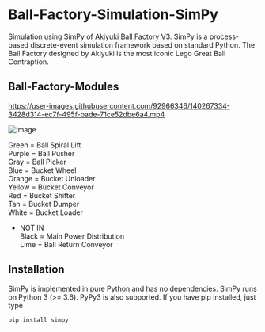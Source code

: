 # Ball-Factory-Simulation-SimPy
Simulation using SimPy of [Akiyuki Ball Factory V3](https://www.youtube.com/watch?v=2kb4L5Y2CX4&t=218s). SimPy is a process-based discrete-event simulation framework based on standard Python. The Ball Factory designed by Akiyuki is the most iconic Lego Great Ball Contraption.

## Ball-Factory-Modules


https://user-images.githubusercontent.com/92966346/140267334-3428d314-ec7f-495f-bade-71ce52dbe6a4.mp4


![image](https://user-images.githubusercontent.com/92966346/140264282-7c9b8a48-b15c-4483-a7b0-b1c014dfcc69.png)

Green = Ball Spiral Lift   
Purple = Ball Pusher   
Gray = Ball Picker   
Blue = Bucket Wheel   
Orange = Bucket Unloader   
Yellow = Bucket Conveyor   
Red = Bucket Shifter   
Tan = Bucket Dumper   
White = Bucket Loader   
- NOT IN   
Black = Main Power Distribution   
Lime = Ball Return Conveyor



## Installation
SimPy is implemented in pure Python and has no dependencies. SimPy runs on Python 3 (>= 3.6). PyPy3 is also supported. If you have pip installed, just type
```
pip install simpy
```
